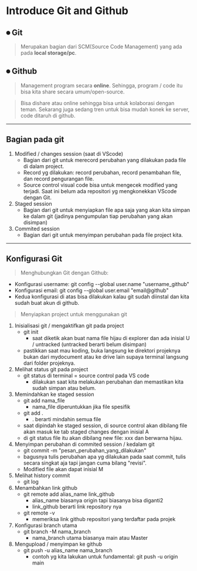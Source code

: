 # Introduce Git and Github
## ⏺ Git
>Merupakan bagian dari SCM(Source Code Management) yang ada pada **local storage/pc**.

## ⏺ Github
>Management program secara **online**. Sehingga, program / code itu bisa kita share secara umum/open-source.

>Bisa dishare atau online sehingga bisa untuk kolaborasi dengan teman. Sekarang juga sedang tren untuk bisa mudah konek ke server, code ditaruh di github.
---
## Bagian pada git
1. Modified / changes session (saat di VScode)
   * Bagian dari git untuk merecord perubahan yang dilakukan pada file di dalam project.
   * Record yg dilakukan: record perubahan, record penambahan file, dan record pengurangan file.
   * Source control visual code bisa untuk mengecek modified yang terjadi. Saat ini belum ada repositori yg mengkonekkan VScode dengan Git.
2. Staged session
   * Bagian dari git untuk menyiapkan file apa saja yang akan kita simpan ke dalam git (jadinya pengumpulan tiap perubahan yang akan disimpan)
3. Commited session
   * Bagian dari git untuk menyimpan perubahan pada file project kita.
---
## Konfigurasi Git
>Menghubungkan Git dengan Github:
- Konfigurasi username: git config --global user.name "username_github"
- Konfigurasi email: git config --global user.email "email@github"
- Kedua konfigurasi di atas bisa dilakukan kalau git sudah diinstal dan kita sudah buat akun di github.

>Menyiapkan project untuk menggunakan git
1. Inisialisasi git / mengaktifkan git pada project
   - git init
     - saat diketik akan buat nama file hijau di explorer dan ada inisial U / untracked (untracked berarti belum disimpan)
   - pastikkan saat mau koding, buka langsung ke direktori projeknya bukan dari mydocument atau ke drive lain supaya terminal langsung dari folder projeknya.
2. Melihat status git pada project
   - git status di terminal = source control pada VS code
     - dilakukan saat kita melakukan perubahan dan memastikan kita sudah simpan atau belum.
3. Memindahkan ke staged session
   - git add nama_file
     - nama_file diperuntukkan jika file spesifik
   - git add .
     - . berarti mindahin semua file
   - saat dipindah ke staged session, di source control akan dibilang file akan masuk ke tab staged changes dengan inisial A
   - di git status file itu akan dibilang new file: xxx dan berwarna hijau.
4. Menyimpan perubahan di commited session / kedalam git
   - git commit -m "pesan_perubahan_yang_dilakukan"
   - bagusnya tulis perubahan apa yg dilakukan pada saat commit, tulis secara singkat aja tapi jangan cuma bilang "revisi".
   - Modified file akan dapat inisial M
5. Melihat history commit
   - git log
6. Menambahkan link github
   - git remote add alias_name link_github
     - alias_name biasanya origin tapi biasanya bisa diganti2
     - link_github berarti link repository nya
   - git remote -v
     - memeriksa link github repositori yang terdaftar pada projek
7. Konfigurasi branch utama
   - git branch -M nama_branch
     - nama_branch utama biasanya main atau Master
8. Mengupload / menyimpan ke github
   - git push -u alias_name nama_branch
     - contoh yg kita lakukan untuk fundamental: git push -u origin main